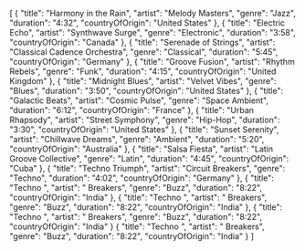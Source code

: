 [
  {
    "title": "Harmony in the Rain",
    "artist": "Melody Masters",
    "genre": "Jazz",
    "duration": "4:32",
    "countryOfOrigin": "United States"
  },
  {
    "title": "Electric Echo",
    "artist": "Synthwave Surge",
    "genre": "Electronic",
    "duration": "3:58",
    "countryOfOrigin": "Canada"
  },
  {
    "title": "Serenade of Strings",
    "artist": "Classical Cadence Orchestra",
    "genre": "Classical",
    "duration": "5:45",
    "countryOfOrigin": "Germany"
  },
  {
    "title": "Groove Fusion",
    "artist": "Rhythm Rebels",
    "genre": "Funk",
    "duration": "4:15",
    "countryOfOrigin": "United Kingdom"
  },
  {
    "title": "Midnight Blues",
    "artist": "Velvet Vibes",
    "genre": "Blues",
    "duration": "3:50",
    "countryOfOrigin": "United States"
  },
  {
    "title": "Galactic Beats",
    "artist": "Cosmic Pulse",
    "genre": "Space Ambient",
    "duration": "6:12",
    "countryOfOrigin": "France"
  },
  {
    "title": "Urban Rhapsody",
    "artist": "Street Symphony",
    "genre": "Hip-Hop",
    "duration": "3:30",
    "countryOfOrigin": "United States"
  },
  {
    "title": "Sunset Serenity",
    "artist": "Chillwave Dreams",
    "genre": "Ambient",
    "duration": "5:20",
    "countryOfOrigin": "Australia"
  },
  {
    "title": "Salsa Fiesta",
    "artist": "Latin Groove Collective",
    "genre": "Latin",
    "duration": "4:45",
    "countryOfOrigin": "Cuba"
  },
  {
    "title": "Techno Triumph",
    "artist": "Circuit Breakers",
    "genre": "Techno",
    "duration": "4:02",
    "countryOfOrigin": "Germany"
  },
  {
    "title": "Techno ",
    "artist": " Breakers",
    "genre": "Buzz",
    "duration": "8:22",
    "countryOfOrigin": "India"
  },
  {
    "title": "Techno ",
    "artist": " Breakers",
    "genre": "Buzz",
    "duration": "8:22",
    "countryOfOrigin": "India"
  },
  {
    "title": "Techno ",
    "artist": " Breakers",
    "genre": "Buzz",
    "duration": "8:22",
    "countryOfOrigin": "India"
  }
 {
    "title": "Techno ",
    "artist": " Breakers",
    "genre": "Buzz",
    "duration": "8:22",
    "countryOfOrigin": "India"
  }
]